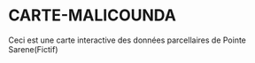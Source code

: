 # CARTE-MALICOUNDA
Ceci est une carte interactive des données parcellaires de Pointe Sarene(Fictif) 
